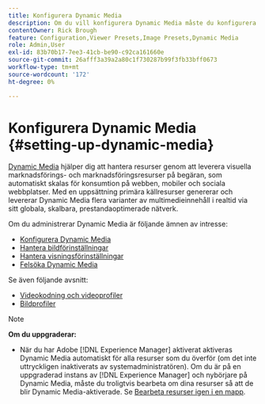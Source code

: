 ```yaml
---
title: Konfigurera Dynamic Media
description: Om du vill konfigurera Dynamic Media måste du konfigurera Dynamic Media och hantera bild- och visningsförinställningar.
contentOwner: Rick Brough
feature: Configuration,Viewer Presets,Image Presets,Dynamic Media
role: Admin,User
exl-id: 83b70b17-7ee3-41cb-be90-c92ca161660e
source-git-commit: 26afff3a39a2a80c1f730287b99f3fb33bff0673
workflow-type: tm+mt
source-wordcount: '172'
ht-degree: 0%

---
```


# Konfigurera Dynamic Media {#setting-up-dynamic-media}

[Dynamic Media](https://business.adobe.com/products/experience-manager/assets/dynamic-media.html) hjälper dig att hantera resurser genom att leverera visuella marknadsförings- och marknadsföringsresurser på begäran, som automatiskt skalas för konsumtion på webben, mobiler och sociala webbplatser. Med en uppsättning primära källresurser genererar och levererar Dynamic Media flera varianter av multimedieinnehåll i realtid via sitt globala, skalbara, prestandaoptimerade nätverk.

<!-- OBSOLETE UNTIL THE INTEGRATING SCENE7 TOPIC GETS A MAJOR UPDATE

>[!NOTE]
>
>This documentation describes Dynamic Media capabilites, which are integrated directly into [!DNL Experience Manager]. If you are using Dynamic Media Classic (previously called Scene7) integrated into [!DNL Experience Manager], see [Dynamic Media Classic integration documentation](/help/sites-cloud/administering/integrating-scene7.md).
>
>See [Dual Use Scenario](/help/sites-cloud/administering/integrating-scene7.md#dual-use-scenario) for times when you may want to use [!DNL Experience Manager] integrated with Dynamic Media Classic along with Dynamic Media.

-->

Om du administrerar Dynamic Media är följande ämnen av intresse:

* [Konfigurera Dynamic Media](config-dm.md)
* [Hantera bildförinställningar](managing-image-presets.md)
* [Hantera visningsförinställningar](managing-viewer-presets.md)
* [Felsöka Dynamic Media](troubleshoot-dm.md)

Se även följande avsnitt:

* [Videokodning och videoprofiler](video-profiles.md)
* [Bildprofiler](image-profiles.md)

>[!NOTE]
>
>**Om du uppgraderar:**
>
>* När du har Adobe [!DNL Experience Manager] aktiverat aktiveras Dynamic Media automatiskt för alla resurser som du överför (om det inte uttryckligen inaktiverats av systemadministratören). Om du är på en uppgraderad instans av [!DNL Experience Manager] och nybörjare på Dynamic Media, måste du troligtvis bearbeta om dina resurser så att de blir Dynamic Media-aktiverade. Se [Bearbeta resurser igen i en mapp](/help/assets/dynamic-media/about-image-video-profiles.md#reprocessing-assets).
